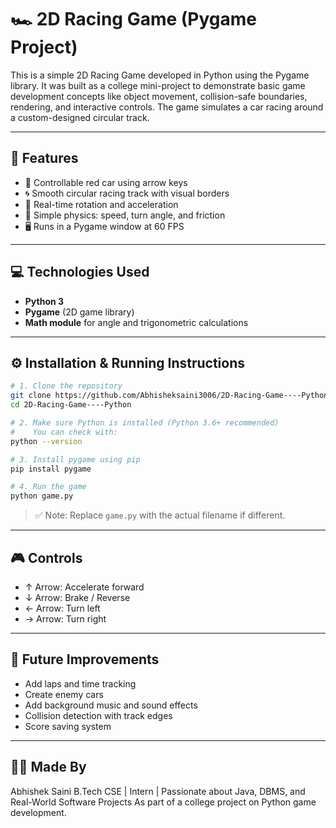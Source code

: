 # 🏎️ 2D Racing Game (Pygame Project)

This is a simple 2D Racing Game developed in Python using the Pygame library. It was built as a college mini-project to demonstrate basic game development concepts like object movement, collision-safe boundaries, rendering, and interactive controls. The game simulates a car racing around a custom-designed circular track.

---

## 🎯 Features

- 🚗 Controllable red car using arrow keys  
- 🌀 Smooth circular racing track with visual borders  
- 🔁 Real-time rotation and acceleration  
- 🧠 Simple physics: speed, turn angle, and friction  
- 🖥️ Runs in a Pygame window at 60 FPS

---

## 💻 Technologies Used

- **Python 3**
- **Pygame** (2D game library)
- **Math module** for angle and trigonometric calculations

---

## ⚙️ Installation & Running Instructions

```bash
# 1. Clone the repository
git clone https://github.com/Abhisheksaini3006/2D-Racing-Game----Python.git
cd 2D-Racing-Game----Python

# 2. Make sure Python is installed (Python 3.6+ recommended)
#    You can check with:
python --version

# 3. Install pygame using pip
pip install pygame

# 4. Run the game
python game.py
```

> ✅ Note: Replace `game.py` with the actual filename if different.

---

## 🎮 Controls

- ↑ Arrow: Accelerate forward  
- ↓ Arrow: Brake / Reverse  
- ← Arrow: Turn left  
- → Arrow: Turn right

---

## 🚀 Future Improvements

- Add laps and time tracking  
- Create enemy cars 
- Add background music and sound effects  
- Collision detection with track edges  
- Score saving system

---

## 🧑‍💻 Made By
Abhishek Saini
B.Tech CSE | Intern | Passionate about Java, DBMS, and Real-World Software Projects
As part of a college project on Python game development.
